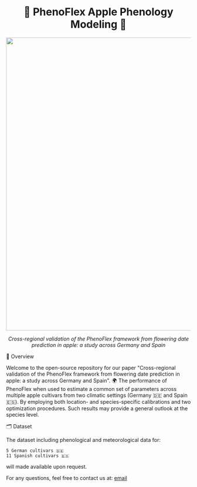 <div align="center">
  <h1> 🍏 PhenoFlex Apple Phenology Modeling 🌳</h1>
<p>
  <img src="https://github.com/HajarMojahid/phenoflex_cross_validation/blob/main/figures/graphical_abstract.png" width="800"/>
</p>

<p>
  <i>Cross-regional validation of the PhenoFlex framework from flowering date prediction in apple: a study across Germany and Spain</i>
</p>

</div>

📖 Overview

Welcome to the open-source repository for our paper "Cross-regional validation of the PhenoFlex framework from flowering date prediction in apple: a study across Germany and Spain". 🌍  The performance of PhenoFlex when used to estimate a common set of parameters across multiple apple cultivars from two climatic settings (Germany 🇩🇪 and Spain 🇪🇸). By employing both location- and species-specific calibrations and two optimization procedures. Such results may provide a general outlook at the species level.

🗂 Dataset

The dataset including phenological and meteorological data for:

    5 German cultivars 🇩🇪
    11 Spanish cultivars 🇪🇸

will made available upon request.

For any questions, feel free to contact us at: [email](mailto:hmojahid@uni-bonn.de?subject=[GitHub]%20phenoflex_cross_validation)
